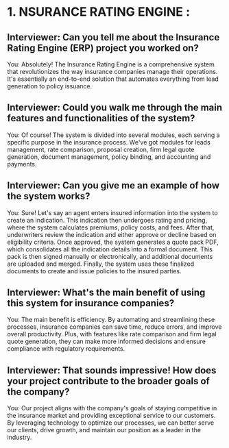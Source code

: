 # 1. NSURANCE RATING ENGINE : 

## Interviewer: Can you tell me about the Insurance Rating Engine (ERP) project you worked on?

You: Absolutely! The Insurance Rating Engine is a comprehensive system that revolutionizes the way insurance companies manage their operations. It's essentially an end-to-end solution that 
automates everything from lead generation to policy issuance.


## Interviewer: Could you walk me through the main features and functionalities of the system?

You: Of course! The system is divided into several modules, each serving a specific purpose in the insurance process. We've got modules for leads management, rate comparison, proposal creation,
firm legal quote generation, document management, policy binding, and accounting and payments.


## Interviewer: Can you give me an example of how the system works?

You: Sure! Let's say an agent enters insured information into the system to create an indication. This indication then undergoes rating and pricing, where the system calculates premiums, 
policy costs, and fees. After that, underwriters review the indication and either approve or decline based on eligibility criteria. Once approved, the system generates a quote pack PDF, 
which consolidates all the indication details into a formal document. This pack is then signed manually or electronically, and additional documents are uploaded and merged.
Finally, the system uses these finalized documents to create and issue policies to the insured parties.


## Interviewer: What's the main benefit of using this system for insurance companies?

You: The main benefit is efficiency. By automating and streamlining these processes, insurance companies can save time, reduce errors, and improve overall productivity.
Plus, with features like rate comparison and firm legal quote generation, they can make more informed decisions and ensure compliance with regulatory requirements.


## Interviewer: That sounds impressive! How does your project contribute to the broader goals of the company?

You: Our project aligns with the company's goals of staying competitive in the insurance market and providing exceptional service to our customers. By leveraging technology to optimize our
processes, we can better serve our clients, drive growth, and maintain our position as a leader in the industry.

<br> 
